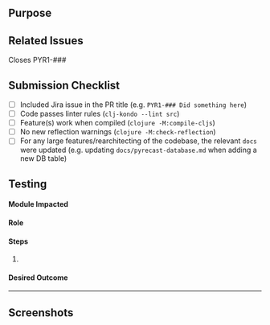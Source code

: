 ## Purpose
<!-- Description of what has been added/changed -->

## Related Issues
Closes PYR1-###

## Submission Checklist
- [ ] Included Jira issue in the PR title (e.g. `PYR1-### Did something here`)
- [ ] Code passes linter rules (`clj-kondo --lint src`)
- [ ] Feature(s) work when compiled (`clojure -M:compile-cljs`)
- [ ] No new reflection warnings (`clojure -M:check-reflection`)
- [ ] For any large features/rearchitecting of the codebase, the relevant `docs` were updated (e.g. updating `docs/pyrecast-database.md` when adding a new DB table)

## Testing
#### Module Impacted
<!-- List the Module > Submodule impacted by this PR (e.g. Toolbars > Camera Tool) -->
<!-- The current list of all Modules is: -->
<!-- Layers, Side Panel, Point Info, Toolbars, Match Drop, Misc., Mobile -->

#### Role
<!-- Admin, User, or Visitor -->

#### Steps
<!-- All steps needed to test this PR -->
1.

#### Desired Outcome

---

<!-- If needed, add more tests using the format above (Module Impacted, Role, Steps, Desired Outcome) here. -->

## Screenshots
<!-- Add a screen shot when UI changes are included -->
